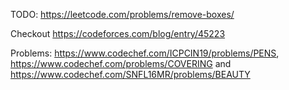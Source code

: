 TODO: https://leetcode.com/problems/remove-boxes/

Checkout https://codeforces.com/blog/entry/45223

Problems: https://www.codechef.com/ICPCIN19/problems/PENS, https://www.codechef.com/problems/COVERING and https://www.codechef.com/SNFL16MR/problems/BEAUTY
